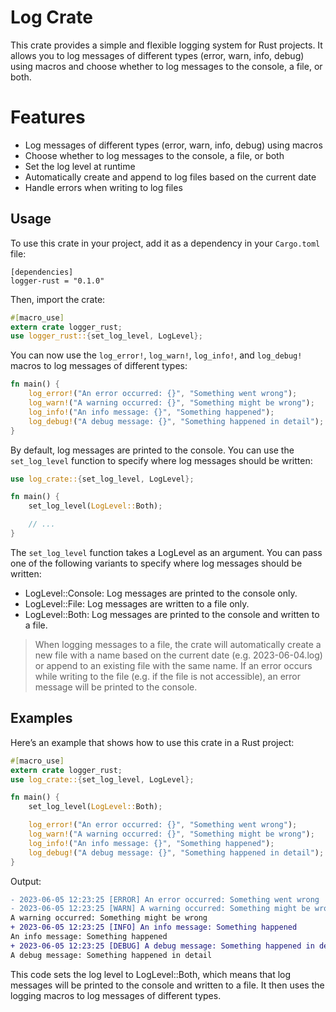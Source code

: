 # Log Crate
This crate provides a simple and flexible logging system for Rust projects. It allows you to log messages of different types (error, warn, info, debug) using macros and choose whether to log messages to the console, a file, or both.

# Features
- Log messages of different types (error, warn, info, debug) using macros
- Choose whether to log messages to the console, a file, or both
- Set the log level at runtime
- Automatically create and append to log files based on the current date
- Handle errors when writing to log files

## Usage
To use this crate in your project, add it as a dependency in your `Cargo.toml` file:

```env
[dependencies]
logger-rust = "0.1.0"
````
Then, import the crate:
```rust
#[macro_use]
extern crate logger_rust;
use logger_rust::{set_log_level, LogLevel};
```
You can now use the `log_error!`, `log_warn!`, `log_info!`, and `log_debug!` macros to log messages of different types:
```rust
fn main() {
    log_error!("An error occurred: {}", "Something went wrong");
    log_warn!("A warning occurred: {}", "Something might be wrong");
    log_info!("An info message: {}", "Something happened");
    log_debug!("A debug message: {}", "Something happened in detail");
}
```
By default, log messages are printed to the console. You can use the `set_log_level` function to specify where log messages should be written:
```rust
use log_crate::{set_log_level, LogLevel};

fn main() {
    set_log_level(LogLevel::Both);

    // ...
}
```

The `set_log_level` function takes a LogLevel as an argument. You can pass one of the following variants to specify where log messages should be written:

- LogLevel::Console: Log messages are printed to the console only.
- LogLevel::File: Log messages are written to a file only.
- LogLevel::Both: Log messages are printed to the console and written to a file.
> When logging messages to a file, the crate will automatically create a new file with a name based on the current date (e.g. 2023-06-04.log) or append to an existing file with the same name. If an error occurs while writing to the file (e.g. if the file is not accessible), an error message will be printed to the console.

## Examples
Here’s an example that shows how to use this crate in a Rust project:
```rust
#[macro_use]
extern crate logger_rust;
use log_crate::{set_log_level, LogLevel};

fn main() {
    set_log_level(LogLevel::Both);

    log_error!("An error occurred: {}", "Something went wrong");
    log_warn!("A warning occurred: {}", "Something might be wrong");
    log_info!("An info message: {}", "Something happened");
    log_debug!("A debug message: {}", "Something happened in detail");
}
```
Output:
```diff
- 2023-06-05 12:23:25 [ERROR] An error occurred: Something went wrong
- 2023-06-05 12:23:25 [WARN] A warning occurred: Something might be wrong
A warning occurred: Something might be wrong
+ 2023-06-05 12:23:25 [INFO] An info message: Something happened
An info message: Something happened
+ 2023-06-05 12:23:25 [DEBUG] A debug message: Something happened in detail
A debug message: Something happened in detail
```
This code sets the log level to LogLevel::Both, which means that log messages will be printed to the console and written to a file. It then uses the logging macros to log messages of different types.
